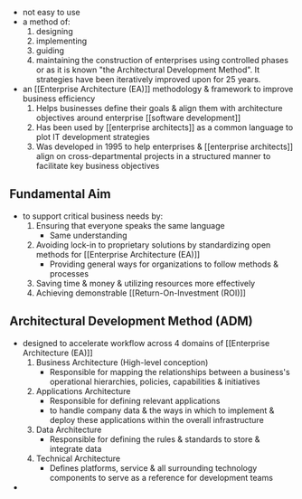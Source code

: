 - not easy to use
- a method of:
	1. designing
	2. implementing
	3. guiding
	4. maintaining
		the construction of enterprises using controlled phases or as it is known "the Architectural Development Method". It strategies have been iteratively improved upon for 25 years.
- an [[Enterprise Architecture (EA)]] methodology & framework to improve business efficiency
	1. Helps businesses define their goals & align them with architecture objectives around enterprise [[software development]]
	2. Has been used by [[enterprise architects]] as a common language to plot IT development strategies
	3. Was developed in 1995 to help enterprises & [[enterprise architects]] align on cross-departmental projects in a structured manner to facilitate key business objectives

## Fundamental Aim
- to support critical business needs by:
	1. Ensuring that everyone speaks the same language
		- Same understanding
	2. Avoiding lock-in to proprietary solutions by standardizing open methods for [[Enterprise Architecture (EA)]]
		- Providing general ways for organizations to follow methods & processes
	3. Saving time & money & utilizing resources more effectively
	4. Achieving demonstrable [[Return-On-Investment (ROI)]]

## Architectural Development Method (ADM)
- designed to accelerate workflow across 4 domains of [[Enterprise Architecture (EA)]]
	1. Business Architecture (High-level conception)
		- Responsible for mapping the relationships between a business's operational hierarchies, policies, capabilities & initiatives
	2. Applications Architecture
		- Responsible for defining relevant applications 
		- to handle company data & the ways in which to implement & deploy these applications within the overall infrastructure
	3. Data Architecture
		- Responsible for defining the rules & standards to store & integrate data
	4. Technical Architecture
		- Defines platforms, service & all surrounding technology components to serve as a reference for development teams
- 